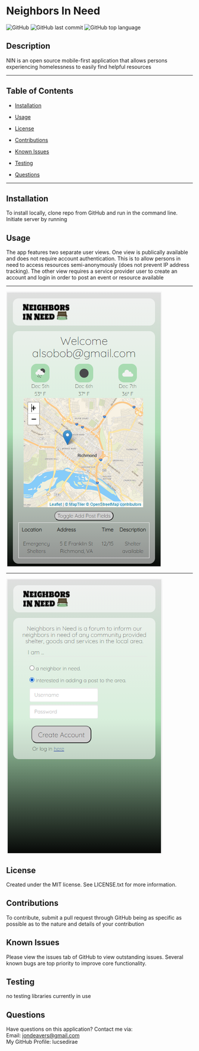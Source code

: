 # Neighbors In Need

![GitHub](https://img.shields.io/github/license/lucsedirae/neighbors-in-need?color=39%2C%20255%2C%200%20&style=for-the-badge)
![GitHub last commit](https://img.shields.io/github/last-commit/lucsedirae/neighbors-in-need?style=for-the-badge)
![GitHub top language](https://img.shields.io/github/languages/top/lucsedirae/neighbors-in-need?style=for-the-badge)

## Description
NIN is an open source mobile-first application that allows persons experiencing homelessness to easily find helpful resources

<hr>

## Table of Contents 

* [Installation](#installation)

* [Usage](#usage)

* [License](#license)

* [Contributions](#contributions)

* [Known Issues](#known-issues)

* [Testing](#testing)

* [Questions](#questions)

<hr>

## Installation
To install locally, clone repo from GitHub and run <npm i> in the command line. Initiate server by running <nodemon server.js>

## Usage
The app features two separate user views. One view is publically available and does not require account authentication. This is to allow persons in need to access resources semi-anonymously (does not prevent IP address tracking). The other view requires a service provider user to create an account and login in order to post an event or resource available
<hr>

![Main care provider view](./public/img/CG-Homescreen-fields-hidden.PNG)

<hr>

![Landing page create account view ](./public/img/CG-Radio.PNG)

## License
Created under the MIT license. See LICENSE.txt for more information.

## Contributions
To contribute, submit a pull request through GitHub being as specific as possible as to the nature and details of your contribution

## Known Issues
Please view the issues tab of GitHub to view outstanding issues. Several known bugs are top priority to improve core functionality.

## Testing
no testing libraries currently in use

## Questions
Have questions on this application? Contact me via:<br>
Email: jondeavers@gmail.com <br>
My GitHub Profile: lucsedirae <br>   
